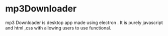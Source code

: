 # mp3Downloader
mp3 Downloader is desktop app made using electron . It is purely javascript and html ,css with allowing users to use functional.
